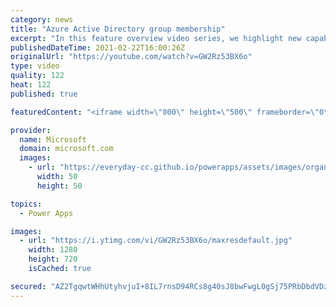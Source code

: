 ```yaml
---
category: news
title: "Azure Active Directory group membership"
excerpt: "In this feature overview video series, we highlight new capabilities included in the latest update to Microsoft Power Apps.  Power Apps Dataverse provides record level security to Azure Active Directory group membership types. Admins can easily set up and assign permissions to different Azure AD users,"
publishedDateTime: 2021-02-22T16:00:26Z
originalUrl: "https://youtube.com/watch?v=GW2Rz53BX6o"
type: video
quality: 122
heat: 122
published: true

featuredContent: "<iframe width=\"800\" height=\"500\" frameborder=\"0\" src=\"https://www.youtube.com/embed/GW2Rz53BX6o\" allow=\"accelerometer; autoplay; encrypted-media; gyroscope; picture-in-picture\" allowfullscreen></iframe>"

provider:
  name: Microsoft
  domain: microsoft.com
  images:
    - url: "https://everyday-cc.github.io/powerapps/assets/images/organizations/microsoft.com-50x50.jpg"
      width: 50
      height: 50

topics:
  - Power Apps

images:
  - url: "https://i.ytimg.com/vi/GW2Rz53BX6o/maxresdefault.jpg"
    width: 1280
    height: 720
    isCached: true

secured: "AZ2TgqwtWHhUtyhvjuI+8IL7rnsD94RCs8g40sJ8bwFwgL0gSj75PRbDbdVDz5sV87cBruMmed0wXg7KUHC892/ruqisPWIxYVNFPLOrJPO3Kg40ryNdkvR9ds6ANaGfmJRrR602Hl78Huar+boTF2yvRM/7JT0GdOx9e8tgMIdJ8xjLsQ+jT44CWHlJRDLiKvIRpNE3XLogzc+HWGDfFEqJg5zUA4/IyWuT401UwWYtFJiYm5XSHws7a66u2kLSRgnGI7XyaN/mIa6o8p0INTVJH8AeyftDE/yzzGu+TLed8QH2MZJteNM+cVlzGN1JxMCLyEFyIpN/M39Qcs+P2TEJAXxyzoNMTiU38B8UK/H+JI8QtxRtoj2aMXs/2xU7tJCzRvG9blAaJg05SMLstLpBHKb+V1kJXRlQ3L9oJHpxdCC28JIGg3y4LDA0wd8H;0rwSS/Tmz8qvJGJuZy1/JA=="
---
```


